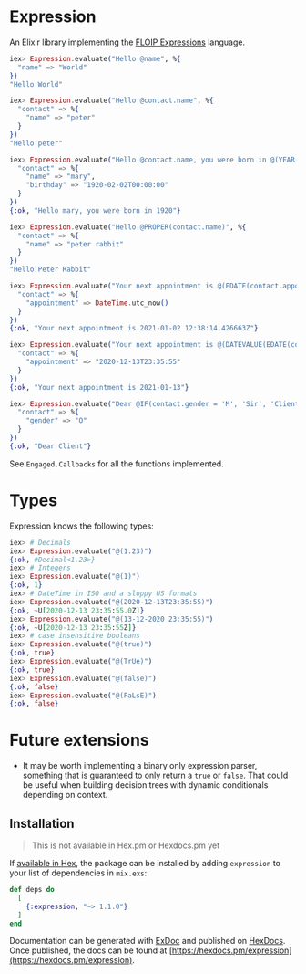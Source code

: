 # Expression

An Elixir library implementing the [FLOIP Expressions](https://floip.gitbook.io/flow-specification/expressions) language.

```elixir
iex> Expression.evaluate("Hello @name", %{
  "name" => "World"
})
"Hello World"

iex> Expression.evaluate("Hello @contact.name", %{
  "contact" => %{
    "name" => "peter"
  }
})
"Hello peter"

iex> Expression.evaluate("Hello @contact.name, you were born in @(YEAR(contact.birthday))", %{
  "contact" => %{
    "name" => "mary",
    "birthday" => "1920-02-02T00:00:00"
  }
})
{:ok, "Hello mary, you were born in 1920"}

iex> Expression.evaluate("Hello @PROPER(contact.name)", %{
  "contact" => %{
    "name" => "peter rabbit"
  }
})
"Hello Peter Rabbit"

iex> Expression.evaluate("Your next appointment is @(EDATE(contact.appointment, 1))", %{
  "contact" => %{
    "appointment" => DateTime.utc_now()
  }
})
{:ok, "Your next appointment is 2021-01-02 12:38:14.426663Z"}

iex> Expression.evaluate("Your next appointment is @(DATEVALUE(EDATE(contact.appointment, 1), \"%Y-%m-%d\"))", %{
  "contact" => %{
    "appointment" => "2020-12-13T23:35:55"
  }
})
{:ok, "Your next appointment is 2021-01-13"}

iex> Expression.evaluate("Dear @IF(contact.gender = 'M', 'Sir', 'Client')", %{
  "contact" => %{
    "gender" => "O"
  }
})
{:ok, "Dear Client"}
```

See `Engaged.Callbacks` for all the functions implemented.

# Types

Expression knows the following types:

```elixir
iex> # Decimals
iex> Expression.evaluate("@(1.23)")
{:ok, #Decimal<1.23>}
iex> # Integers
iex> Expression.evaluate("@(1)")
{:ok, 1}
iex> # DateTime in ISO and a sloppy US formats
iex> Expression.evaluate("@(2020-12-13T23:35:55)")
{:ok, ~U[2020-12-13 23:35:55.0Z]}
iex> Expression.evaluate("@(13-12-2020 23:35:55)")
{:ok, ~U[2020-12-13 23:35:55Z]}
iex> # case insensitive booleans
iex> Expression.evaluate("@(true)")
{:ok, true}
iex> Expression.evaluate("@(TrUe)")
{:ok, true}
iex> Expression.evaluate("@(false)")
{:ok, false}
iex> Expression.evaluate("@(FaLsE)")
{:ok, false}
```

# Future extensions

- It may be worth implementing a binary only expression parser, something
  that is guaranteed to only return a `true` or `false`. That could be useful
  when building decision trees with dynamic conditionals depending on context.

## Installation

> This is not available in Hex.pm or Hexdocs.pm yet

If [available in Hex](https://hex.pm/docs/publish), the package can be installed
by adding `expression` to your list of dependencies in `mix.exs`:

```elixir
def deps do
  [
    {:expression, "~> 1.1.0"}
  ]
end
```

Documentation can be generated with [ExDoc](https://github.com/elixir-lang/ex_doc)
and published on [HexDocs](https://hexdocs.pm). Once published, the docs can
be found at [https://hexdocs.pm/expression](https://hexdocs.pm/expression).
